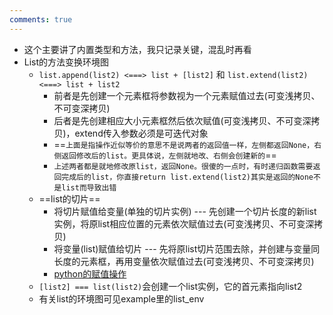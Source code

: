 ```yaml
---
comments: true
---
```


- 这个主要讲了内置类型和方法，我只记录关键，混乱时再看
- List的方法变换环境图
	- `list.append(list2) <===> list + [list2]` 和 `list.extend(list2) <===> list + list2`
		- 前者是先创建一个元素框将参数视为一个元素赋值过去(可变浅拷贝、不可变深拷贝)
		- 后者是先创建相应大小元素框然后依次赋值(可变浅拷贝、不可变深拷贝)，extend传入参数必须是可迭代对象
		- ==`上面是指操作近似等价的意思不是说两者的返回值一样，左侧都返回None，右侧返回修改后的list。更具体说，左侧就地改、右侧会创建新的`==
		- `上述两者都是就地修改原list，返回None。很傻的一点时，有时递归函数需要返回完成后的list，你直接return list.extend(list2)其实是返回的None不是list而导致出错`
	- ==list的切片==
		- 将切片赋值给变量(单独的切片实例) --- 先创建一个切片长度的新list实例，将原list相应位置的元素依次赋值过去(可变浅拷贝、不可变深拷贝)
		- 将变量(list)赋值给切片 --- 先将原list切片范围去除，并创建与变量同长度的元素框，再用变量依次赋值过去(可变浅拷贝、不可变深拷贝)
		- [python的赋值操作](python的赋值操作.md)
	- `[list2] === list(list2)`会创建一个list实例，它的首元素指向list2
	- 有关list的环境图可见example里的list_env